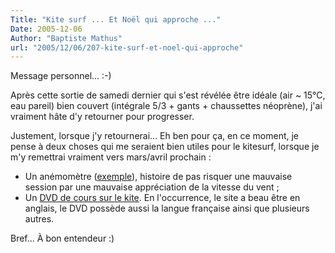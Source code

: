 ```yaml
---
Title: "Kite surf ... Et Noël qui approche ..."
Date: 2005-12-06
Author: "Baptiste Mathus"
url: "2005/12/06/207-kite-surf-et-noel-qui-approche"
---
```




Message personnel... :-)

Après cette sortie de samedi dernier qui s'est révélée être idéale (air
\~ 15°C, eau pareil) bien couvert (intégrale 5/3 + gants + chaussettes
néoprène), j'ai vraiment hâte d'y retourner pour progresser.

Justement, lorsque j'y retournerai... Eh ben pour ça, en ce moment, je
pense à deux choses qui me seraient bien utiles pour le kitesurf,
lorsque je m'y remettrai vraiment vers mars/avril prochain :

-   Un anémomètre
    ([exemple](http://flysurf.com/frontblocks/shop/catalog.asp?FATHER=3004&id_bb_languages=1)),
    histoire de pas risquer une mauvaise session par une mauvaise
    appréciation de la vitesse du vent ;
-   Un [DVD de cours sur le kite](http://kitefilm.com/eng/complete.asp).
    En l'occurrence, le site a beau être en anglais, le DVD possède
    aussi la langue française ainsi que plusieurs autres.

Bref... À bon entendeur :)

